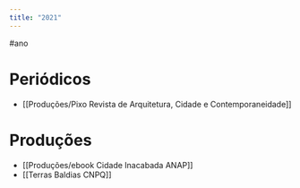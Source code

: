 ```yaml
---
title: "2021"
---
```


#ano 

# Periódicos
- [[Produções/Pixo Revista de Arquitetura, Cidade e Contemporaneidade]]

# Produções
- [[Produções/ebook Cidade Inacabada ANAP]]
- [[Terras Baldias CNPQ]]